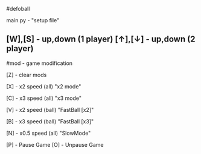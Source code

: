 #defoball 


main.py - "setup file"


[W],[S] - up,down (1 player)
[↑],[↓] - up,down (2 player)
-
#mod - game modification

[Z] - clear mods

[X] - x2 speed (all) "x2 mode"

[C] - x3 speed (all) "x3 mode" 

[V] - x2 speed (ball) "FastBall [x2]" 

[B] - x3 speed (ball) "FastBall [x3]"

[N] - x0.5 speed (all) "SlowMode"

[P] - Pause Game
[O] - Unpause Game

